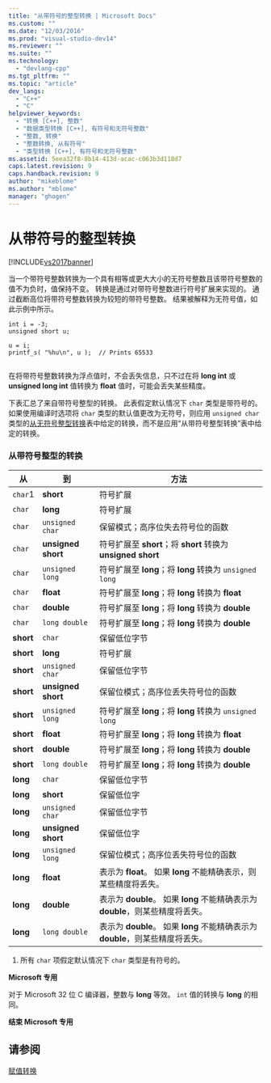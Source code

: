 ```yaml
---
title: "从带符号的整型转换 | Microsoft Docs"
ms.custom: ""
ms.date: "12/03/2016"
ms.prod: "visual-studio-dev14"
ms.reviewer: ""
ms.suite: ""
ms.technology: 
  - "devlang-cpp"
ms.tgt_pltfrm: ""
ms.topic: "article"
dev_langs: 
  - "C++"
  - "C"
helpviewer_keywords: 
  - "转换 [C++], 整数"
  - "数据类型转换 [C++], 有符号和无符号整数"
  - "整数, 转换"
  - "整数转换, 从有符号"
  - "类型转换 [C++], 有符号和无符号整数"
ms.assetid: 5eea32f8-8b14-413d-acac-c063b3d118d7
caps.latest.revision: 9
caps.handback.revision: 9
author: "mikeblome"
ms.author: "mblome"
manager: "ghogen"
---
```

# 从带符号的整型转换
[!INCLUDE[vs2017banner](../assembler/inline/includes/vs2017banner.md)]

当一个带符号整数转换为一个具有相等或更大大小的无符号整数且该带符号整数的值不为负时，值保持不变。  转换是通过对带符号整数进行符号扩展来实现的。  通过截断高位将带符号整数转换为较短的带符号整数。  结果被解释为无符号值，如此示例中所示。  
  
```  
int i = -3;  
unsigned short u;  
  
u = i;   
printf_s( "%hu\n", u );  // Prints 65533  
  
```  
  
 在将带符号整数转换为浮点值时，不会丢失信息，只不过在将 **long int** 或 **unsigned long int** 值转换为 **float** 值时，可能会丢失某些精度。  
  
 下表汇总了来自带符号整型的转换。  此表假定默认情况下 `char` 类型是带符号的。  如果使用编译时选项将 `char` 类型的默认值更改为无符号，则应用 `unsigned char` 类型的[从无符号整型转换](../c-language/conversions-from-unsigned-integral-types.md)表中给定的转换，而不是应用“从带符号整型转换”表中给定的转换。  
  
### 从带符号整型的转换  
  
|从|到|方法|  
|-------|-------|--------|  
|`char`1|**short**|符号扩展|  
|`char`|**long**|符号扩展|  
|`char`|`unsigned char`|保留模式；高序位失去符号位的函数|  
|`char`|**unsigned short**|符号扩展至 **short**；将 **short** 转换为 **unsigned short**|  
|`char`|`unsigned long`|符号扩展至 **long**；将 **long** 转换为 `unsigned long`|  
|`char`|**float**|符号扩展至 **long**；将 **long** 转换为 **float**|  
|`char`|**double**|符号扩展至 **long**；将 **long** 转换为 **double**|  
|`char`|`long double`|符号扩展至 **long**；将 **long** 转换为 **double**|  
|**short**|`char`|保留低位字节|  
|**short**|**long**|符号扩展|  
|**short**|`unsigned char`|保留低位字节|  
|**short**|**unsigned short**|保留位模式；高序位丢失符号位的函数|  
|**short**|`unsigned long`|符号扩展至 **long**；将 **long** 转换为 `unsigned long`|  
|**short**|**float**|符号扩展至 **long**；将 **long** 转换为 **float**|  
|**short**|**double**|符号扩展至 **long**；将 **long** 转换为 **double**|  
|**short**|`long double`|符号扩展至 **long**；将 **long** 转换为 **double**|  
|**long**|`char`|保留低位字节|  
|**long**|**short**|保留低位字|  
|**long**|`unsigned char`|保留低位字节|  
|**long**|**unsigned short**|保留低位字|  
|**long**|`unsigned long`|保留位模式；高序位丢失符号位的函数|  
|**long**|**float**|表示为 **float**。  如果 **long** 不能精确表示，则某些精度将丢失。|  
|**long**|**double**|表示为 **double**。  如果 **long** 不能精确表示为 **double**，则某些精度将丢失。|  
|**long**|`long double`|表示为 **double**。  如果 **long** 不能精确表示为 **double**，则某些精度将丢失。|  
  
 1.  所有 `char` 项假定默认情况下 `char` 类型是有符号的。  
  
 **Microsoft 专用**  
  
 对于 Microsoft 32 位 C 编译器，整数与 **long** 等效。  `int` 值的转换与 **long** 的相同。  
  
 **结束 Microsoft 专用**  
  
## 请参阅  
 [赋值转换](../c-language/assignment-conversions.md)